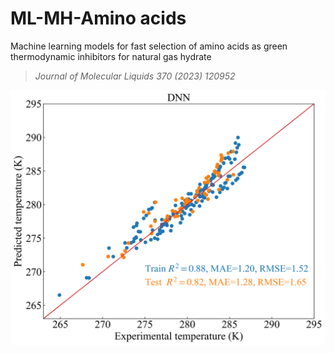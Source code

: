 # ML-MH-Amino acids
Machine learning models for fast selection of amino acids as green thermodynamic inhibitors for natural gas hydrate

> *Journal of Molecular Liquids 370 (2023) 120952*

![](./amino_acid_DNN.png)
